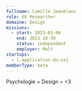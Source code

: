 ```yaml
---
fullname: Camille Jeanblanc
role: UX Researcher
domaine: Design
missions:
  - start: 2023-03-06
    end: 2023-10-30
    status: independent
    employer: Malt
startups:
  - l-application-du-cej
memberType: beta
---
```


Psychologie + Design = <3

